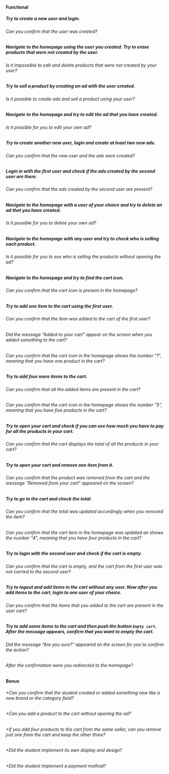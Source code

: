 #### Functional

##### Try to create a new user and login.

###### Can you confirm that the user was created?

##### Navigate to the homepage using the user you created. Try to erase products that were not created by the user.

###### Is it impossible to edit and delete products that were not created by your user?

##### Try to sell a product by creating an ad with the user created.

###### Is it possible to create ads and sell a product using your user?

##### Navigate to the homepage and try to edit the ad that you have created.

###### Is it possible for you to edit your own ad?

##### Try to create another new user, login and create at least two new ads.

###### Can you confirm that the new user and the ads were created?

##### Login in with the first user and check if the ads created by the second user are there.

###### Can you confirm that the ads created by the second user are present?

##### Navigate to the homepage with a user of your choice and try to delete an ad that you have created.

###### Is it possible for you to delete your own ad?

##### Navigate to the homepage with any user and try to check who is selling each product.

###### Is it possible for you to see who is selling the products without opening the ad?

##### Navigate to the homepage and try to find the cart icon.

###### Can you confirm that the cart icon is present in the homepage?

##### Try to add one item to the cart using the first user.

###### Can you confirm that the item was added to the cart of the first user?

###### Did the message "Added to your cart" appear on the screen when you added something to the cart?

###### Can you confirm that the cart icon in the homepage shows the number "1", meaning that you have one product in the cart?

##### Try to add four more items to the cart.

###### Can you confirm that all the added items are present in the cart?

###### Can you confirm that the cart icon in the homepage shows the number "5", meaning that you have five products in the cart?

##### Try to open your cart and check if you can see how much you have to pay for all the products in your cart.

###### Can you confirm that the cart displays the total of all the products in your cart?

##### Try to open your cart and remove one item from it.

###### Can you confirm that the product was removed from the cart and the message "Removed from your cart" appeared on the screen?

##### Try to go to the cart and check the total.

###### Can you confirm that the total was updated accordingly when you removed the item?

###### Can you confirm that the cart item in the homepage was updated an shows the number "4", meaning that you have four products in the cart?

##### Try to login with the second user and check if the cart is empty.

###### Can you confirm that the cart is empty, and the cart from the first user was not carried to the second user?

##### Try to logout and add items in the cart without any user. Now after you add items to the cart, login to one user of your choice.

###### Can you confirm that the items that you added to the cart are present in the user cart?

##### Try to add some items to the cart and then push the button `Empty cart`. After the message appears, confirm that you want to empty the cart.

###### Did the message "Are you sure?" appeared on the screen for you to confirm the action?

###### After the confirmation were you redirected to the homepage?

#### Bonus

###### +Can you confirm that the student created or added something new like a new brand or the category field?

###### +Can you add a product to the cart without opening the ad?

###### +If you add four products to the cart from the same seller, can you remove just one from the cart and keep the other three?

###### +Did the student implement its own display and design?

###### +Did the student implement a payment method?
